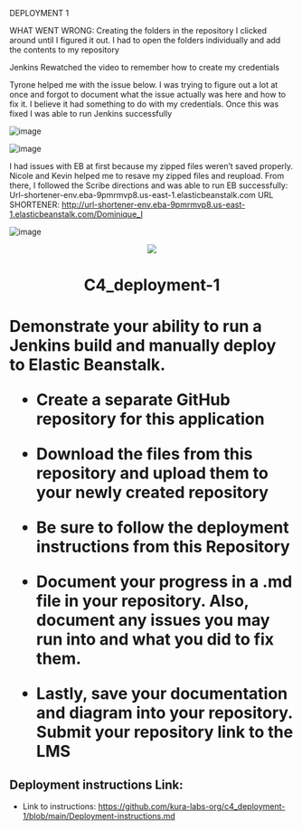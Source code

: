 DEPLOYMENT 1

WHAT WENT WRONG:
Creating the folders in the repository
I clicked around until I figured it out. I had to open the folders individually and add the contents to my repository

Jenkins
Rewatched the video to remember how to create my credentials

Tyrone helped me with the issue below. I was trying to figure out a lot at once and forgot to document what the issue actually was here and how to fix it. I believe it had something to do with my credentials. Once this was fixed I was able to run Jenkins successfully

![image](https://github.com/DomIvey/Deployment-1-_-8.15.23/assets/140740841/509380ba-1955-4531-afce-01ed4716d88f)

![image](https://github.com/DomIvey/Deployment-1-_-8.15.23/assets/140740841/a0a900f6-8e9c-46bc-a385-12cd7fd3d957)



I had issues with EB at first because my zipped files weren’t saved properly. Nicole and Kevin helped me to resave my zipped files and reupload. From there, I followed the Scribe directions and was able to run EB successfully: Url-shortener-env.eba-9pmrmvp8.us-east-1.elasticbeanstalk.com 
URL SHORTENER: http://url-shortener-env.eba-9pmrmvp8.us-east-1.elasticbeanstalk.com/Dominique_I

![image](https://github.com/DomIvey/Deployment-1-_-8.15.23/assets/140740841/a8c47d0e-3b85-4ec6-a71b-7c1deb07d6ee)








<p align="center">
<img src="https://github.com/kura-labs-org/kuralabs_deployment_1/blob/main/Kuralogo.png">
</p>
<h1 align="center">C4_deployment-1<h1> 

Demonstrate your ability to run a Jenkins build and manually deploy to Elastic Beanstalk.

- Create a separate GitHub repository for this application 

- Download the files from this repository and upload them to your newly created repository 

- Be sure to follow the deployment instructions from this Repository  

- Document your progress in a .md file in your repository. Also, document any issues you may run into and what you did to fix them.

- Lastly, save your documentation and diagram into your repository. Submit your repository link to the LMS

## Deployment instructions Link:
-  Link to instructions: https://github.com/kura-labs-org/c4_deployment-1/blob/main/Deployment-instructions.md
